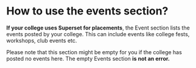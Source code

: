 # How to use the events section?

**If your college uses Superset for placements**, the Event section lists the events posted by your college. This can include events like college fests, workshops, club events etc. 

Please note that this section might be empty for you if the college has posted no events here. The empty Events section **is not an error.**



